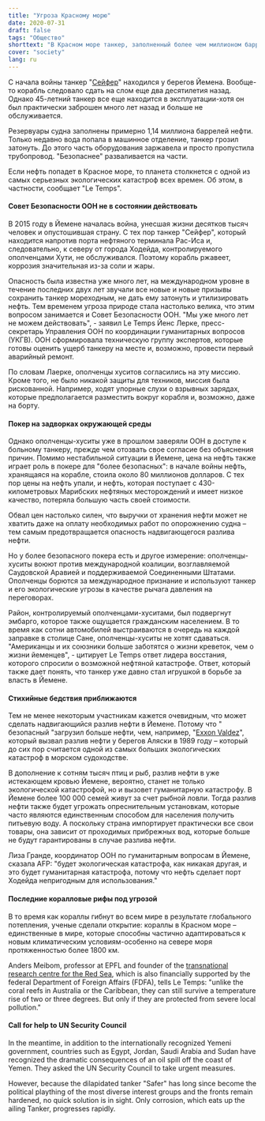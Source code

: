 ```yaml
---
title: "Угроза Красному морю"
date: 2020-07-31
draft: false
tags: "Общество"
shorttext: "В Красном море танкер, заполненный более чем миллионом баррелей нефти, разваливается. Грозит экологическая катастрофа."
cover: "society"
lang: ru
---
```


С начала войны танкер "[Сейфер](https://www.bbc.com/news/world-middle-east-53417464 "Yemen: Decaying oil tanker in Red Sea threatens disaster")" находился у берегов Йемена. Вообще-то корабль следовало сдать на слом еще два десятилетия назад. Однако 45-летний танкер все еще находится в эксплуатации-хотя он был практически заброшен много лет назад и больше не обслуживается.

Резервуары судна заполнены примерно 1,14 миллиона баррелей нефти. Только недавно вода попала в машинное отделение, танкер грозил затонуть. До этого часть оборудования заржавела и просто пропустила трубопровод. "Безопаснее" разваливается на части.

Если нефть попадет в Красное море, то планета столкнется с одной из самых серьезных экологических катастроф всех времен. Об этом, в частности, сообщает "Le Temps".

#### Совет Безопасности ООН не в состоянии действовать

В 2015 году в Йемене началась война, унесшая жизни десятков тысяч человек и опустошившая страну. С тех пор танкер "Сейфер", который находится напротив порта нефтяного терминала Рас-Иса и, следовательно, к северу от города Ходейда, контролируемого ополченцами Хути, не обслуживался. Поэтому корабль ржавеет, коррозия значительная из-за соли и жары.

Опасность была известна уже много лет, на международном уровне в течение последних двух лет звучали все новые и новые призывы сохранить танкер мореходным, не дать ему затонуть и утилизировать нефть. Тем временем угроза природе стала настолько велика, что этим вопросом занимается и Совет Безопасности ООН. "Мы уже много лет не можем действовать", - заявил Le Temps Йенс Лерке, пресс-секретарь Управления ООН по координации гуманитарных вопросов (УКГВ). ООН сформировала техническую группу экспертов, которые готовы оценить ущерб танкеру на месте и, возможно, провести первый аварийный ремонт.

По словам Лаерке, ополченцы хуситов согласились на эту миссию. Кроме того, не было никакой защиты для техников, миссия была рискованной. Например, ходят упорные слухи о взрывных зарядах, которые предполагается разместить вокруг корабля и, возможно, даже на борту.

#### Покер на задворках окружающей среды

Однако ополченцы-хуситы уже в прошлом заверяли ООН в доступе к больному танкеру, прежде чем отозвать свое согласие без объяснения причин. Помимо нестабильной ситуации в Йемене, цена на нефть также играет роль в покере для "более безопасных": в начале войны нефть, хранящаяся на корабле, стоила около 80 миллионов долларов. С тех пор цены на нефть упали, и нефть, которая поступает с 430-километровых Марибских нефтяных месторождений и имеет низкое качество, потеряла большую часть своей стоимости.

Обвал цен настолько силен, что выручки от хранения нефти может не хватить даже на оплату необходимых работ по опорожнению судна – тем самым предотвращается опасность надвигающегося разлива нефти.

Но у более безопасного покера есть и другое измерение: ополченцы-хуситы воюют против международной коалиции, возглавляемой Саудовской Аравией и поддерживаемой Соединенными Штатами. Ополченцы борются за международное признание и используют танкер и его экологические угрозы в качестве рычага давления на переговорах.

Район, контролируемый ополченцами-хуситами, был подвергнут эмбарго, которое также ощущается гражданским населением. В то время как сотни автомобилей выстраиваются в очередь на каждой заправке в столице Сане, ополченцы-хуситы не хотят сдаваться. "Американцы и их союзники больше заботятся о жизни креветок, чем о жизни йеменцев", - цитирует Le Temps ответ лидера восстания, которого спросили о возможной нефтяной катастрофе. Ответ, который также дает понять, что танкер уже давно стал игрушкой в борьбе за власть в Йемене.

#### Стихийные бедствия приближаются

Тем не менее некоторым участникам кажется очевидным, что может сделать надвигающийся разлив нефти в Йемене. Потому что " безопасный "загрузил больше нефти, чем, например, "[Exxon Valdez](https://www.theatlantic.com/photo/2014/03/remembering-the-exxon-valdez-oil-spill/100703/ "Remembering the Exxon Valdez Oil Spill")", который вызвал разлив нефти у берегов Аляски в 1989 году – который до сих пор считается одной из самых больших экологических катастроф в морском судоходстве.

В дополнение к сотням тысяч птиц и рыб, разлив нефти в уже истекающем кровью Йемене, вероятно, станет не только экологической катастрофой, но и вызовет гуманитарную катастрофу. В Йемене более 100 000 семей живут за счет рыбной ловли. Тогда разлив нефти также будет угрожать опреснительным установкам, которые часто являются единственным способом для населения получить питьевую воду. А поскольку страна импортирует практически все свои товары, она зависит от проходимых прибрежных вод, которые больше не будут гарантированы в случае разлива нефти.

Лиза Гранде, координатор ООН по гуманитарным вопросам в Йемене, сказала AFP: "будет экологическая катастрофа, как никакая другая, и это будет гуманитарная катастрофа, потому что нефть сделает порт Ходейда непригодным для использования."

#### Последние коралловые рифы под угрозой

В то время как кораллы гибнут во всем мире в результате глобального потепления, ученые сделали открытие: кораллы в Красном море – единственные в мире, которые способны частично адаптироваться к новым климатическим условиям-особенно на севере моря протяженностью более 1800 км.

Anders Meibom, professor at EPFL and founder of the [transnational research centre for the Red Sea](https://actu.epfl.ch/news/a-research-center-to-protect-the-red-sea-ecosystem/ "A research center to protect the Red Sea ecosystem"), which is also financially supported by the federal Department of Foreign Affairs (FDFA), tells Le Temps: "unlike the coral reefs in Australia or the Caribbean, they can still survive a temperature rise of two or three degrees. But only if they are protected from severe local pollution."

#### Call for help to UN Security Council

In the meantime, in addition to the internationally recognized Yemeni government, countries such as Egypt, Jordan, Saudi Arabia and Sudan have recognized the dramatic consequences of an oil spill off the coast of Yemen. They asked the UN Security Council to take urgent measures.

However, because the dilapidated tanker "Safer" has long since become the political plaything of the most diverse interest groups and the fronts remain hardened, no quick solution is in sight. Only corrosion, which eats up the ailing Tanker, progresses rapidly.
